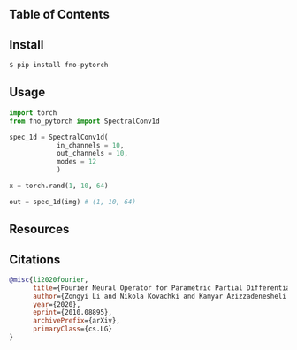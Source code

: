 ## Table of Contents

## Install

```bash
$ pip install fno-pytorch
```

## Usage

```python
import torch
from fno_pytorch import SpectralConv1d

spec_1d = SpectralConv1d(
            in_channels = 10,
            out_channels = 10,
            modes = 12
            )

x = torch.rand(1, 10, 64)

out = spec_1d(img) # (1, 10, 64)
```
## Resources

## Citations

```bibtex
@misc{li2020fourier,
      title={Fourier Neural Operator for Parametric Partial Differential Equations}, 
      author={Zongyi Li and Nikola Kovachki and Kamyar Azizzadenesheli and Burigede Liu and Kaushik Bhattacharya and Andrew Stuart and Anima Anandkumar},
      year={2020},
      eprint={2010.08895},
      archivePrefix={arXiv},
      primaryClass={cs.LG}
}
```